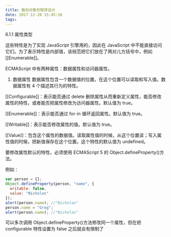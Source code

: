 ```yaml
---
title: 面向对象的程序设计
date: 2017-12-20 15:45:16
tags:
---
```

6.1.1 属性类型

这些特性是为了实现 JavaScript 引擎用的，因此在 JavaScript 中不能直接访问它们。为了表示特性是内部值，该规范把它们放在了两对儿方括号中，例如[[Enumerable]]。

ECMAScript 中有两种属性：数据属性和访问器属性。

1. 数据属性
数据属性包含一个数据值的位置。在这个位置可以读取和写入值。数据属性有 4 个描述其行为的特性。

[[Configurable]]：表示能否通过 delete 删除属性从而重新定义属性，能否修改属性的特性，或者能否把属性修改为访问器属性。默认值为 true。

[[Enumerable]]：表示能否通过 for-in 循环返回属性。默认值为 true。

[[Writable]]：表示能否修改属性的值。默认值为 true。

[[Value]]：包含这个属性的数据值。读取属性值的时候，从这个位置读；写入属性值的时候，把新值保存在这个位置。这个特性的默认值为 undefined。

要修改属性默认的特性，必须使用 ECMAScript 5 的 Object.defineProperty()方法。

例如：
```js
var person = {};
Object.defineProperty(person, "name", {
  writable: false,
  value: "Nicholas"
});
alert(person.name); //"Nicholas"
person.name = "Greg";
alert(person.name); //"Nicholas"
```

可以多次调用 Object.defineProperty()方法修改同一个属性，但在把 configurable  特性设置为 false 之后就会有限制了